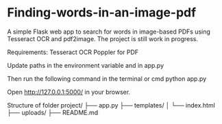 # Finding-words-in-an-image-pdf

A simple Flask web app to search for words in image-based PDFs using Tesseract OCR and pdf2image. The project is still work in progress.

Requirements:
Tesseract OCR
Poppler for PDF

Update paths in the environment variable and in app.py

Then run the following command in the terminal or cmd
python app.py

Open http://127.0.0.1:5000/ in your browser.

Structure of folder
project/
├── app.py
├── templates/
│   └── index.html
├── uploads/
├── README.md
